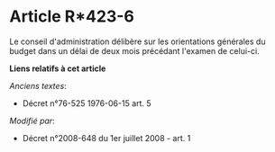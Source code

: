 # Article R*423-6

Le conseil d'administration délibère sur les orientations générales du budget dans un délai de deux mois précédant l'examen
de celui-ci.

**Liens relatifs à cet article**

_Anciens textes_:

  - Décret n°76-525 1976-06-15 art. 5

_Modifié par_:

  - Décret n°2008-648 du 1er juillet 2008 - art. 1
